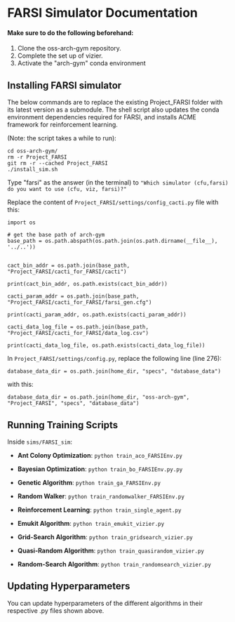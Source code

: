 # FARSI Simulator Documentation

#### Make sure to do the following beforehand: 

1. Clone the oss-arch-gym repository.
2. Complete the set up of vizier.
3. Activate the "arch-gym" conda environment

## Installing FARSI simulator
The below commands are to replace the existing Project_FARSI folder with its latest version as a submodule. The shell script also updates the conda environment dependencies required for FARSI, and installs ACME framework for reinforcement learning.

(Note: the script takes a while to run): 
```
cd oss-arch-gym/
rm -r Project_FARSI
git rm -r --cached Project_FARSI
./install_sim.sh
```
Type "farsi" as the answer (in the terminal) to ```"Which simulator (cfu,farsi) do you want to use (cfu, viz, farsi)?"```

Replace the content of ```Project_FARSI/settings/config_cacti.py``` file with this:

```
import os

# get the base path of arch-gym
base_path = os.path.abspath(os.path.join(os.path.dirname(__file__), '../..'))


cact_bin_addr = os.path.join(base_path, "Project_FARSI/cacti_for_FARSI/cacti")

print(cact_bin_addr, os.path.exists(cact_bin_addr))

cacti_param_addr = os.path.join(base_path, "Project_FARSI/cacti_for_FARSI/farsi_gen.cfg")

print(cacti_param_addr, os.path.exists(cacti_param_addr))

cacti_data_log_file = os.path.join(base_path, "Project_FARSI/cacti_for_FARSI/data_log.csv")

print(cacti_data_log_file, os.path.exists(cacti_data_log_file))

```

In ```Project_FARSI/settings/config.py```, replace the following line (line 276):
```
database_data_dir = os.path.join(home_dir, "specs", "database_data")
```
with this:
```
database_data_dir = os.path.join(home_dir, "oss-arch-gym", "Project_FARSI", "specs", "database_data")
```


## Running Training Scripts

Inside ```sims/FARSI_sim```:

* **Ant Colony Optimization**: ```python train_aco_FARSIEnv.py```

* **Bayesian Optimization**: ```python train_bo_FARSIEnv.py.py```

* **Genetic Algorithm**: ```python train_ga_FARSIEnv.py```

* **Random Walker**: ```python train_randomwalker_FARSIEnv.py```

* **Reinforcement Learning**: ```python train_single_agent.py```
  
* **Emukit Algorithm**: ```python train_emukit_vizier.py```
  
* **Grid-Search Algorithm**: ```python train_gridsearch_vizier.py```

* **Quasi-Random Algorithm**: ```python train_quasirandom_vizier.py```

* **Random-Search Algorithm**: ```python train_randomsearch_vizier.py```


## Updating Hyperparameters
You can update hyperparameters of the different algorithms in their respective .py files shown above.
